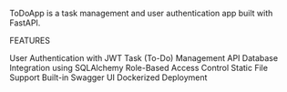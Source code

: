 ToDoApp is a task management and user authentication app built with FastAPI.


FEATURES 


User Authentication with JWT
Task (To-Do) Management API
Database Integration using SQLAlchemy
Role-Based Access Control
Static File Support
Built-in Swagger UI
Dockerized Deployment

